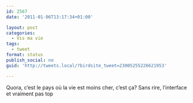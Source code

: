 ```yaml
---
id: 2567
date: '2011-01-06T13:17:34+01:00'

layout: post
categories:
  - Vis ma vie
tags:
  - tweet
format: status
publish_social: no
guid: 'http://tweets.local/?birdsite_tweet=23005255226621953'

---
```


Quora, c’est le pays où la vie est moins cher, c’est ça? Sans rire, l’interface et vraiment pas top
